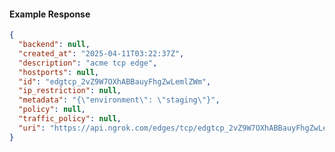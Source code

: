 <!-- Code generated for API Clients. DO NOT EDIT. -->
#### Example Response
```json
{
  "backend": null,
  "created_at": "2025-04-11T03:22:37Z",
  "description": "acme tcp edge",
  "hostports": null,
  "id": "edgtcp_2vZ9W7OXhABBauyFhgZwLemlZWm",
  "ip_restriction": null,
  "metadata": "{\"environment\": \"staging\"}",
  "policy": null,
  "traffic_policy": null,
  "uri": "https://api.ngrok.com/edges/tcp/edgtcp_2vZ9W7OXhABBauyFhgZwLemlZWm"
}

